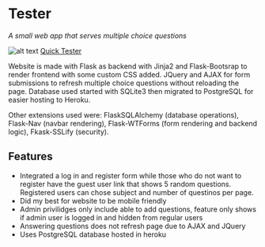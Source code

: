 # Tester

_A small web app that serves multiple choice questions_

![alt text](https://raw.githubusercontent.com/renz-b/Tester/master/app/static/favicon.ico "Logo") [Quick Tester](https://quick-tester.herokuapp.com/ "Quick Tester")

Website is made with Flask as backend with Jinja2 and Flask-Bootsrap to render frontend with some custom CSS added. JQuery and AJAX for form submissions to refresh multiple choice questions without reloading the page. Database used started with SQLite3 then migrated to PostgreSQL for easier hosting to Heroku.

Other extensions used were: FlaskSQLAlchemy (database operations), Flask-Nav (navbar rendering), Flask-WTForms (form rendering and backend logic), Fkask-SSLify (security).

## Features
- Integrated a log in and register form while those who do not want to register have the guest user link that shows 5 random questions. Registered users can chose subject and number of questinos per page.
- Did my best for website to be mobile friendly
- Admin privilidges only include able to add questions, feature only shows if admin user is logged in and hidden from regular users
- Answering questions does not refresh page due to AJAX and JQuery
- Uses PostgreSQL database hosted in heroku
